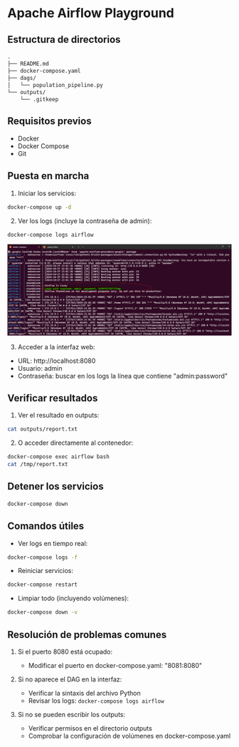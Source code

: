 # Apache Airflow Playground

## Estructura de directorios

```
.
├── README.md
├── docker-compose.yaml
├── dags/
│   └── population_pipeline.py
└── outputs/
    └── .gitkeep
```

## Requisitos previos
- Docker
- Docker Compose
- Git

## Puesta en marcha

1. Iniciar los servicios:
```bash
docker-compose up -d
```

2. Ver los logs (incluye la contraseña de admin):
```bash
docker-compose logs airflow
```

![How To](assets/snapshot_pwd_in_docker-compose_output.png)


3. Acceder a la interfaz web:
- URL: http://localhost:8080
- Usuario: admin
- Contraseña: buscar en los logs la línea que contiene "admin:password"

## Verificar resultados

1. Ver el resultado en outputs:
```bash
cat outputs/report.txt
```

2. O acceder directamente al contenedor:
```bash
docker-compose exec airflow bash
cat /tmp/report.txt
```

## Detener los servicios

```bash
docker-compose down
```

## Comandos útiles

- Ver logs en tiempo real:
```bash
docker-compose logs -f
```

- Reiniciar servicios:
```bash
docker-compose restart
```

- Limpiar todo (incluyendo volúmenes):
```bash
docker-compose down -v
```

## Resolución de problemas comunes

1. Si el puerto 8080 está ocupado:
   - Modificar el puerto en docker-compose.yaml: "8081:8080"

2. Si no aparece el DAG en la interfaz:
   - Verificar la sintaxis del archivo Python
   - Revisar los logs: `docker-compose logs airflow`

3. Si no se pueden escribir los outputs:
   - Verificar permisos en el directorio outputs
   - Comprobar la configuración de volúmenes en docker-compose.yaml


